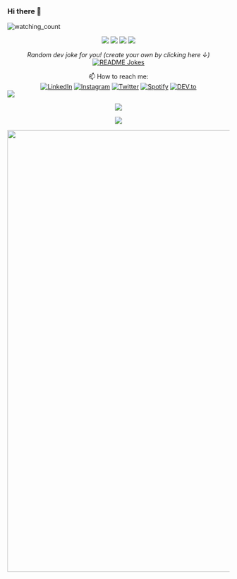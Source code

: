 ### Hi there 👋

<p align="left"> 
	<img src="https://komarev.com/ghpvc/?username=tifuseini&color=brightgreen" alt="watching_count" />
</p>
<p align="center">
	<img src="https://img.shields.io/badge/Age-21-blue" />
	<img src="https://img.shields.io/badge/Focus-Web%20Developer-brightgreen" />
	<img src="https://img.shields.io/badge/Lives-Ghana%20Africa-success" />
	<img src="https://img.shields.io/badge/Languages-English%20%26%20French-brightgreen" />
</p>
<p align="center">
	<i>Random dev joke for you! (create your own by clicking here ↓)</i><br>
	<a href="https://readme-jokes.vercel.app"><img align="center" src="https://readme-jokes.vercel.app/api" alt="README Jokes"></a>
</p>


<div align="center">
📫 How to reach me:
<br>
	<a href="https://www.linkedin.com/in/tifuseini" target="_blank"><img src="https://img.shields.io/badge/LinkedIn-%230077B5.svg?&style=flat-square&logo=linkedin&logoColor=white" alt="LinkedIn"></a>
	<a href="https://www.instagram.com/tifuseini" target="_blank"><img src="https://img.shields.io/badge/Instagram-%23E4405F.svg?&style=flat-square&logo=instagram&logoColor=white" alt="Instagram"></a>
	<a href="https://www.twitter.com/tifuseini" target="_blank"><img src="https://img.shields.io/badge/Twitter-%231877F2.svg?&style=flat-square&logo=twitter&logoColor=white" alt="Twitter"></a>
	<a href="https://open.spotify.com/user/osbptteek2g7g01atyft3tm1f?si=a8dc8ed3a91c48d9" target="_blank"><img src="https://img.shields.io/badge/Spotify-%231ED760.svg?&style=flat-   square&logo=spotify&logoColor=white" alt="Spotify"></a>
	<a href="https://dev.to/tifuseini" target="_blank"><img src="https://img.shields.io/badge/DEV-%230A0A0A.svg?&style=flat-square&logo=DEV.to&logoColor=white"  alt="DEV.to">

</div>

<div align="cemter">
	<img src="https://activity-graph.herokuapp.com/graph?username=tifuseini&hide_border=true&theme=redical"></img>
<!-- 	<img src="https://github-readme-stats.vercel.app/api?username=tifuseini&show_icons=true&theme=dracula"></img>
	<img src="https://github-readme-stats.vercel.app/api/top-langs/?username=tifuseini&layout=compact"></img>
	<img src="https://github-readme-streak-stats.herokuapp.com/?user=tifuseini"></img> -->
</div>

<p align= "center">
<a href="/">
  <img src="http://github-readme-streak-stats.herokuapp.com?user=tifuseini&theme=midnight-purple&hide_border=true" />
</a>
</p>


<p align= "center">
<a href="/">
  <img src="https://github-readme-stats.vercel.app/api/top-langs/?username=tifuseini&layout=compact&langs_count=10&theme=midnight-purple&hide_border=true&count-private=true" />
</a>
</p>

<p align = "center">
    <img width=1000 src="https://github-profile-trophy.vercel.app/?username=tifuseini&column=7&theme=gruvbox&no-frame=true"/>
</p>













<!--
**tifuseini/tifuseini** is a ✨ _special_ ✨ repository because its `README.md` (this file) appears on your GitHub profile.

Here are some ideas to get you started:

- 🔭 I’m currently working on ...
- 🌱 I’m currently learning ...
- 👯 I’m looking to collaborate on ...
- 🤔 I’m looking for help with ...
- 💬 Ask me about ...
- 📫 How to reach me: ...
- 😄 Pronouns: ...
- ⚡ Fun fact: ...
-->
